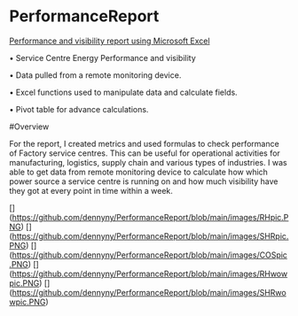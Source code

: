 # PerformanceReport
[Performance and visibility report using Microsoft Excel](https://github.com/dennyny/PerformanceFile)

•	Service Centre Energy Performance and visibility

•	Data pulled from a remote monitoring device.

•	Excel functions used to manipulate data and calculate fields.

•	Pivot table for advance calculations.

#Overview

For the report, I created metrics and used formulas to check performance of Factory service centres. 
This can be useful for operational activities for manufacturing, logistics, supply chain and various types of industries. 
I was able to get data from remote monitoring device to calculate how which power source a service centre is running on and how much visibility have they got at every point in time within a week. 

[] (https://github.com/dennyny/PerformanceReport/blob/main/images/RHpic.PNG)
[] (https://github.com/dennyny/PerformanceReport/blob/main/images/SHRpic.PNG)
[] (https://github.com/dennyny/PerformanceReport/blob/main/images/COSpic.PNG)
[] (https://github.com/dennyny/PerformanceReport/blob/main/images/RHwowpic.PNG)
[] (https://github.com/dennyny/PerformanceReport/blob/main/images/SHRwowpic.PNG)
